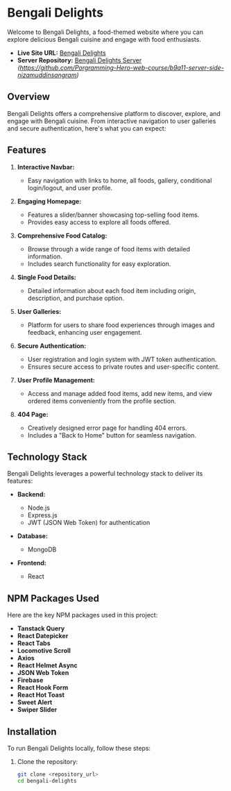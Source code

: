 # Bengali Delights

Welcome to Bengali Delights, a food-themed website where you can explore delicious Bengali cuisine and engage with food enthusiasts.

- **Live Site URL:** [Bengali Delights](https://assignment-eleven-cea95.web.app)
- **Server Repository:** [Bengali Delights Server](#) *(https://github.com/Porgramming-Hero-web-course/b9a11-server-side-nizamuddinsangram)*

## Overview

Bengali Delights offers a comprehensive platform to discover, explore, and engage with Bengali cuisine. From interactive navigation to user galleries and secure authentication, here's what you can expect:

## Features

1. **Interactive Navbar:**
   - Easy navigation with links to home, all foods, gallery, conditional login/logout, and user profile.

2. **Engaging Homepage:**
   - Features a slider/banner showcasing top-selling food items.
   - Provides easy access to explore all foods offered.

3. **Comprehensive Food Catalog:**
   - Browse through a wide range of food items with detailed information.
   - Includes search functionality for easy exploration.

4. **Single Food Details:**
   - Detailed information about each food item including origin, description, and purchase option.

5. **User Galleries:**
   - Platform for users to share food experiences through images and feedback, enhancing user engagement.

6. **Secure Authentication:**
   - User registration and login system with JWT token authentication.
   - Ensures secure access to private routes and user-specific content.

7. **User Profile Management:**
   - Access and manage added food items, add new items, and view ordered items conveniently from the profile section.

8. **404 Page:**
   - Creatively designed error page for handling 404 errors.
   - Includes a "Back to Home" button for seamless navigation.

## Technology Stack

Bengali Delights leverages a powerful technology stack to deliver its features:

- **Backend:**
  - Node.js
  - Express.js
  - JWT (JSON Web Token) for authentication

- **Database:**
  - MongoDB

- **Frontend:**
  - React

## NPM Packages Used

Here are the key NPM packages used in this project:

- **Tanstack Query**
- **React Datepicker**
- **React Tabs**
- **Locomotive Scroll**
- **Axios**
- **React Helmet Async**
- **JSON Web Token**
- **Firebase**
- **React Hook Form**
- **React Hot Toast**
- **Sweet Alert**
- **Swiper Slider**

## Installation

To run Bengali Delights locally, follow these steps:

1. Clone the repository:
   ```bash
   git clone <repository_url>
   cd bengali-delights
